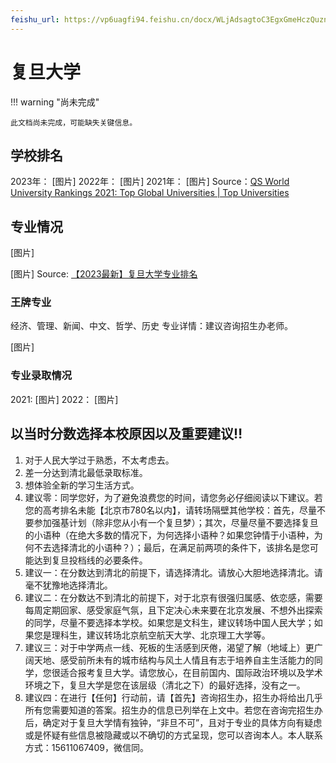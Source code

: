 ```yaml
---
feishu_url: https://vp6uagfi94.feishu.cn/docx/WLjAdsagtoC3EgxGmeHczQuznqf
---
```


# 复旦大学

!!! warning "尚未完成"

    此文档尚未完成，可能缺失关键信息。

## 学校排名

2023年：
[图片]
2022年：
[图片]
2021年：
[图片]
Source：[QS World University Rankings 2021: Top Global Universities | Top Universities](https://www.qschina.cn/qs-world-university-rankings-2021)
 
## 专业情况
[图片]

[图片]
Source: [【2023最新】复旦大学专业排名](https://mp.weixin.qq.com/s/hEJ9pdQfV7-tfz1nHPXrYw)

### 王牌专业

经济、管理、新闻、中文、哲学、历史
专业详情：建议咨询招生办老师。
 
[图片]
 
### 专业录取情况

2021:
[图片]
2022：
[图片] 
 
## 以当时分数选择本校原因以及重要建议‼️

1. 对于人民大学过于熟悉，不太考虑去。
2. 差一分达到清北最低录取标准。
3. 想体验全新的学习生活方式。
4. 建议零：同学您好，为了避免浪费您的时间，请您务必仔细阅读以下建议。若您的高考排名未能【北京市780名以内】，请转场隔壁其他学校：首先，尽量不要参加强基计划（除非您从小有一个复旦梦）；其次，尽量尽量不要选择复旦的小语种（在绝大多数的情况下，为何选择小语种？如果您钟情于小语种，为何不去选择清北的小语种？）；最后，在满足前两项的条件下，该排名是您可能达到复旦投档线的必要条件。
5. 建议一：在分数达到清北的前提下，请选择清北。请放心大胆地选择清北。请毫不犹豫地选择清北。
6. 建议二：在分数达不到清北的前提下，对于北京有很强归属感、依恋感，需要每周定期回家、感受家庭气氛，且下定决心未来要在北京发展、不想外出探索的同学，尽量不要选择本学校。如果您是文科生，建议转场中国人民大学；如果您是理科生，建议转场北京航空航天大学、北京理工大学等。
7. 建议三：对于中学两点一线、死板的生活感到厌倦，渴望了解（地域上）更广阔天地、感受前所未有的城市结构与风土人情且有志于培养自主生活能力的同学，您很适合报考复旦大学。请您放心，在目前国内、国际政治环境以及学术环境之下，复旦大学是您在该层级（清北之下）的最好选择，没有之一。
8. 建议四：在进行【任何】行动前，请【首先】咨询招生办，招生办将给出几乎所有您需要知道的答案。招生办的信息已列举在上文中。若您在咨询完招生办后，确定对于复旦大学情有独钟，“非旦不可”，且对于专业的具体方向有疑虑或是怀疑有些信息被隐藏或以不确切的方式呈现，您可以咨询本人。本人联系方式：15611067409，微信同。
